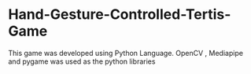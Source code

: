 # Hand-Gesture-Controlled-Tertis-Game
This game was developed using Python Language. OpenCV , Mediapipe and pygame was used as the python libraries  
